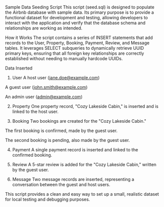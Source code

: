 Sample Data Seeding Script
This script (seed.sql) is designed to populate the Airbnb database with sample data. Its primary purpose is to provide a functional dataset for development and testing, allowing developers to interact with the application and verify that the database schema and relationships are working as intended.

How it Works
The script contains a series of INSERT statements that add records to the User, Property, Booking, Payment, Review, and Message tables. It leverages SELECT subqueries to dynamically retrieve UUID primary keys, ensuring that all foreign key relationships are correctly established without needing to manually hardcode UUIDs.

Data Inserted
1. User
A host user (jane.doe@example.com)

A guest user (john.smith@example.com)

An admin user (admin@example.com)

2. Property
One property record, "Cozy Lakeside Cabin," is inserted and is linked to the host user.

3. Booking
Two bookings are created for the "Cozy Lakeside Cabin."

The first booking is confirmed, made by the guest user.

The second booking is pending, also made by the guest user.

4. Payment
A single payment record is inserted and linked to the confirmed booking.

5. Review
A 5-star review is added for the "Cozy Lakeside Cabin," written by the guest user.

6. Message
Two message records are inserted, representing a conversation between the guest and host users.

This script provides a clean and easy way to set up a small, realistic dataset for local testing and debugging purposes.